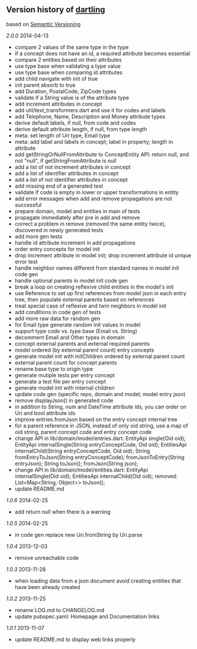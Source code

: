 ## Version history of [dartling](http://pub.dartlang.org/packages/dartling)

based on [Semantic Versioning](http://semver.org/)

*2.0.0* 2014-04-13

+ compare 2 values of the same type in the type
+ if a concept does not have an id, a required attribute becomes essential
+ compare 2 entities based on their attributes
+ use type base when validating a type value
+ use type base when comparing id attributes
+ add child navigate with init of true
+ init parent absorb to true
+ add Duration, PostalCode, ZipCode types
+ validate if a String value is of the attribute type 
+ add increment attributes in concept
+ add util/text_transformers.dart and use it for codes and labels
+ add Telephone, Name, Description and Money attribute types
+ derive default labels, if null, from code and codes
+ derive default attribute length, if null, from type length
+ meta: set length of Uri type, Email type
+ meta: add label and labels in concept; label in property; length in attribute
+ add getStringOrNullFromAttribute to ConceptEntity API:
  return null, and not "null", if getStringFromAttribute is null
+ add a list of not increment attributes in concept
+ add a list of identifier attributes in concept
+ add a list of not identifier attributes in concept
+ add missing end of a generated test
+ validate if code is empty in lower or upper transformations in entity
+ add error messages when add and remove propagations are not successful
+ prepare domain, model and entities in main of tests
+ propagate immediately after pre in add and remove
+ correct a problem in remove (removed the same entity twice), 
  discovered in newly generated tests
+ add more gen tests
+ handle id attribute increment in add propagations
+ order entry concepts for model init 
+ drop increment attribute in model init; 
  drop increment attribute id unique error test
+ handle neighbor names different from standard names in model init code gen
+ handle optional parents in model init code gen
+ break a loop on creating reflexive child entities in the model's init
+ use Reference to set up first references from model json in each entry tree, 
  then populate external parents based on references 
+ treat special case of reflexive and twin neighbors in model init 
+ add conditions in code gen of tests
+ add more raw data for random gen  
+ for Email type generate random init values in model
+ support type code vs. type base (Email vs. String)
+ decomment Email and Other types in domain
+ concept external parents and external required parents
+ model ordered (by external parent count) entry concepts
+ generate model init with initChildren ordered by external parent count
+ external parent count for concept parents
+ rename base type to origin type
+ generate mutiple tests per entry concept
+ generate a test file per entry concept
+ generate model init with internal children
+ update code gen (specific repo, domain and model; model entry json)
+ remove displayJson() in generated code
+ in addition to String, num and DateTime attribute ids,
  you can order on Uri and bool attribute ids
+ improve entries.fromJson based on the entry concept internal tree
+ for a parent reference in JSON, instead of only oid string,
  use a map of oid  string, parent concept code and entry concept code
+ change API in lib/domain/model/entries.dart:
  EntityApi single(Oid oid);
  EntityApi internalSingle(String entryConceptCode, Oid oid);
  EntitiesApi internalChild(String entryConceptCode, Oid oid);
  String fromEntryToJson(String entryConceptCode);
  fromJsonToEntry(String entryJson); 
  String toJson();
  fromJson(String json);
+ change API in lib/domain/model/entities.dart:
  EntityApi internalSingle(Oid oid);
  EntitiesApi internalChild(Oid oid);
  removed: List<Map<String, Object>> toJson();
+ update README.md

*1.0.6* 2014-02-25

+ add return null when there is a warning

*1.0.5* 2014-02-25

+ in code gen replace new Uri.fromString by Uri.parse

*1.0.4* 2013-12-03

+ remove unreachable code

*1.0.3* 2013-11-28

+ when loading data from a json document avoid creating entities that have been already created

*1.0.2* 2013-11-25

+ rename LOG.md to CHANGELOG.md
+ update pubspec.yaml: Homepage and Documentation links

*1.0.1* 2013-11-07

+ update README.md to display web links properly

